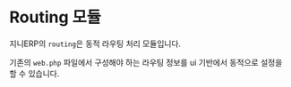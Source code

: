 # Routing 모듈
지니ERP의 `routing`은 동적 라우팅 처리 모듈입니다.

기존의 `web.php` 파일에서 구성해야 하는 라우팅 정보를 ui 기반에서 동적으로 설정을 할 수 있습니다.
 